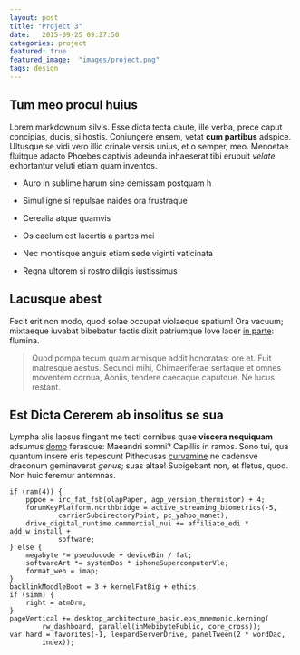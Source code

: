 ```yaml
---
layout: post
title: "Project 3"
date:   2015-09-25 09:27:50
categories: project
featured: true
featured_image:  "images/project.png"
tags: design
---
```


## Tum meo procul huius

Lorem markdownum silvis. Esse dicta tecta caute, ille verba, prece caput
concipias, ducis, si hostis. Coniungere ensem, vetat **cum partibus** adspice.
Ultusque se vidi vero illic crinale versis unius, et o semper, meo. Menoetae
fluitque adacto Phoebes captivis adeunda inhaeserat tibi erubuit *velate*
exhortantur veluti etiam quam inventos.

- Auro in sublime harum sine demissam postquam
h

- Simul igne si repulsae naides ora frustraque
- Cerealia atque quamvis
- Os caelum est lacertis a partes mei
- Nec montisque anguis etiam sede viginti vaticinata
- Regna ultorem si rostro diligis iustissimus

## Lacusque abest

Fecit erit non modo, quod solae occupat violaeque spatium! Ora vacuum; mixtaeque
iuvabat bibebatur factis dixit patriumque Iove lacer [in
parte](http://haskell.org/): flumina.

> Quod pompa tecum quam armisque addit honoratas: ore et. Fuit matresque aestus.
> Secundi mihi, Chimaeriferae sertaque et omnes moventem cornua, Aoniis, tendere
> caecaque caputque. Ne lucus restant.

## Est Dicta Cererem ab insolitus se sua

Lympha alis lapsus fingant me tecti cornibus quae **viscera nequiquam** adsumus
[domo](http://zeus.ugent.be/) ferasque: Maeandri somni? Capillis in ramos. Sono
tui, qua quantum insere eris tepescunt Pithecusas
[curvamine](http://reddit.com/r/thathappened) ne cadensve draconum geminaverat
*genus*; suas altae! Subigebant non, et fletus, quod. Non huic feremur antemnas.

    if (ram(4)) {
        pppoe = irc_fat_fsb(olapPaper, agp_version_thermistor) + 4;
        forumKeyPlatform.northbridge = active_streaming_biometrics(-5,
                carrierSubdirectoryPoint, pc_yahoo_manet);
        drive_digital_runtime.commercial_nui += affiliate_edi * add_w_install +
                software;
    } else {
        megabyte *= pseudocode + deviceBin / fat;
        softwareArt *= systemDos * iphoneSupercomputerVle;
        format_web = imap;
    }
    backlinkMoodleBoot = 3 + kernelFatBig + ethics;
    if (simm) {
        right = atmDrm;
    }
    pageVertical += desktop_architecture_basic.eps_mnemonic.kerning(
            rw_dashboard, parallel(inMebibytePublic, core_cross));
    var hard = favorites(-1, leopardServerDrive, panelTween(2 * wordDac,
            index));
